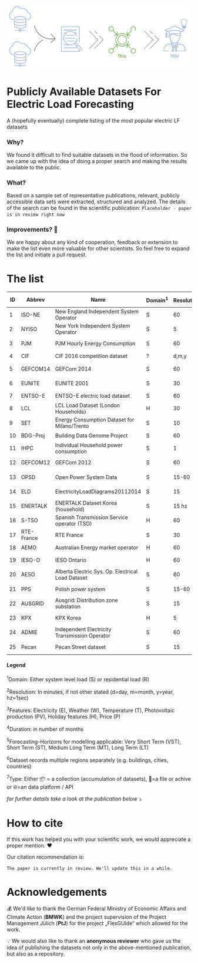 

![A simle header image](Images/Header1.PNG)


# Publicly Available Datasets For Electric Load Forecasting
A (hopefully eventually) complete listing of the most popular electric LF datasets

### Why?
We found it difficult to find suitable datasets in the flood of information. 
So we came up with the idea of doing a proper search and making the results available to the public.


### What?
Based on a sample set of representative publications, relevant, publicly accessible data sets were extracted, structured and analyzed. 
The details of the search can be found in the scientific publication: `Placeholder - paper is in review right now`


### Improvements? 🤝
We are happy about any kind of cooperation, feedback or extension to make the list even more valuable for other scientists. 
So feel free to expand the list and initiate a pull request.

# The list
| ID  | Abbrev	| Name	                                        | Domain<sup>1</sup> | Resolution<sup>2</sup> | Features<sup>3</sup> | Duration<sup>4</sup> | Spanned years                | Horizons<sup>5</sup>  | Regions<sup>6</sup> | Type<sup>7</sup>|
| -- 	|--       |----------------------------------------------	|------	             | -----------            | -----------          | -----                | --------------------------------------  | -----------------------            | ------------- |----|
|1	| ISO-NE	  |	New England Independent System Operator       |S      |60         	|E		|108    |2003-2014     |❌✔️✔️❌     |✔️|📦|
|2	|NYISO		  | New York Independent System Operator	        |S	|5		|E		|264	|2001-2023	|✔️✔️✔️❌|✔️|📦|
|3	|PJM		    | PJM Hourly Energy Consumption                 |S	|60		|E		|240	|1998-2018	|❌✔️✔️✔️|✔️|📦|
|4	|CIF		    | CIF 2016 competition dataset          	       |?	|d,m,y		|Undef.		|8-909	|unknown	|❌❌✔️✔️|❌|📦|
|5	|GEFCOM14  | GEFCom 2014                                  	|S	|60		|E, W, T, PV	|10	|2021		|❌✔️❌❌|❌|📦|
|6	|EUNITE	    | EUNITE 2001                          	        |S	|30		|E, T, H	|24	|1997-1999	|❌✔️✔️❌|❌|📦|
|7	|ENTSO-E	  | ENTSO-E electric load dataset	                |S	|60		|E		|<=288	|till 2015	|❌✔️✔️✔️|✔️|📦|
|8	|LCL		    | LCL Load Dataset (London Households)          |H	|30		|E		|12	|2013		|❌✔️❌❌|❌|📁|
|9	|SET		    | Energy Consumption Dataset for Milano/Trento 	|S	|10		|E		|<1	|2013		|✔️❌❌❌	|❌|📁|
|10	|BDG-Proj	  | Building Data Genome Project	                |S	|60		|E		|12	|unknown	|❌✔️❌❌	|✔️|📁|
|11	|IHPC		    | Individual Household power consumption |S	|1		|E		|48	|2006-2010	|✔️✔️✔️✔️	|❌|📁|
|12	|GEFCOM12	| GEFCom 2012	|S	|60		|E, W, T	|42	|2004-2008	|❌✔️✔️❌	|❌|📁|
|13	|OPSD		    | Open Power System Data 	|S	|15-60		|E, PV, W	|148	|2005-2019	|✔️✔️✔️✔️	|✔️|📁|
|14	|ELD		    | ElectricityLoadDiagrams20112014	|S	|15		|E		|36	|2011-2014	|✔️✔️✔️✔️	|❌|📁|
|15	|ENERTALK	  | ENERTALK Dataset Korea (household)	|S	|15 hz		|E		|12	|2016		|✔️✔️❌❌	|❌|📁|
|16	|S-TSO	    | Spanish Transmission Service operator (TSO)		|H	|60		|>25		|24	|2017-2018	|❌✔️✔️❌	|❌|📁|
|17	|RTE-France	| RTE France |S	|30		|E		|12	|2012-2020	|❌✔️❌❌	|✔️|🌐|
|18	|AEMO		    | Australian Energy market operator 	|H	|60		|E		|12	|2013		|❌✔️❌❌|✔️|🌐|
|19	|IESO-O	    |	IESO Ontario |H	|60		|E, P		|20+	|2022-2023	|❌✔️✔️❌	|❌|🌐|
|20	|AESO		    | Alberta Electric Sys. Op. Electrical Load Dataset  	|S	|60		|E		|132	|2005-2016	|❌✔️✔️✔️|❌|🌐|
|21	|PPS		    | Polish power system	|S	|15-60		|E		|120+	|2013- now	|✔️✔️✔️✔️	|❌|🌐|
|22	|AUSGRID	  | Ausgrid: Distribution zone substation 	|S	|15		|E		|204	|2005-2022	|✔️✔️✔️✔️|✔️|🌐|
|23	|KPX		    | KPX  Korea	|H	|5		|E		|240	|2003-now	|✔️✔️✔️✔️|❌|🌐|
|24	|ADMIE		  | Independent Electricity Transmission Operator 	|S	|60		|E		|120+	|2011-now	|❌✔️✔️✔️|✔️|🌐|
|25	|Pecan		  | Pecan Street dataset	|S	|15		|E, W		|24	|2017-2018	|✔️✔️✔️❌|✔️|🌐|


#### Legend

<sup>1</sup>Domain: Either system level load (S) or residential load (R)

<sup>2</sup>Resolution: In minutes, if not other stated (d=day, m=month, y=year, hz=1sec)

<sup>3</sup>Features: Electricity (E), Weather (W), Temperature (T), Photovoltaic production (PV), Holiday features (H), Price (P)

<sup>4</sup>Duration: in number of months

<sup>5</sup>Forecasting-Horizons for modelling applicable: Very Short Term (VST), Short Term (ST), Medium Long Term (MT), Long Term (LT)

<sup>6</sup>Dataset records multiple regions separately (e.g. buildings, cities, countries)

<sup>7</sup>Type: Either 📦 = a collection (accumulation of datasets), 📁=a file or achive or 🌐=an data platform / API


*for further details take a look at the publication below ⤵️*



# How to cite
If this work has helped you with your scientific work, we would appreciate a proper mention. ❤️

Our citation recommendation is:
```
The paper is currently in review. We'll update this in a while.
```


# Acknowledgements

💰 We'd like to thank the German Federal Ministry of Economic Affairs and Climate Action (**BMWK**) and the project supervision of the Project Management Jülich (**PtJ**) for the project „FlexGUIde“ which allowed for the work. 

💡 We would also like to thank an **anonymous reviewer** who gave us the idea of publishing the datasets not only in the above-mentioned publication, but also as a repository.
